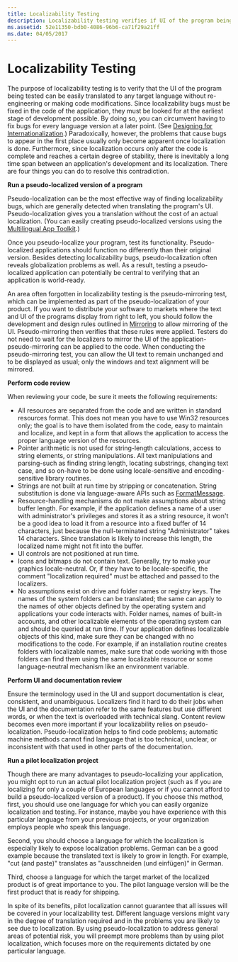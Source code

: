 ```yaml
---
title: Localizability Testing
description: Localizability testing verifies if UI of the program being tested can be easily translated to any target language without making code modifications.
ms.assetid: 52e11350-bdb0-4086-96b6-ca71f29a21ff
ms.date: 04/05/2017
---
```


# Localizability Testing

The purpose of localizability testing is to verify that the UI of the program being tested can be easily translated to any target language without re-engineering or making code modifications. Since localizability bugs must be fixed in the code of the application, they must be looked for at the earliest stage of development possible. By doing so, you can circumvent having to fix bugs for every language version at a later point. (See [Designing for Internationalization](../design/internationalization.md).) Paradoxically, however, the problems that cause bugs to appear in the first place usually only become apparent once localization is done. Furthermore, since localization occurs only after the code is complete and reaches a certain degree of stability, there is inevitably a long time span between an application's development and its localization. There are four things you can do to resolve this contradiction.

**Run a pseudo-localized version of a program**

Pseudo-localization can be the most effective way of finding localizability bugs, which are generally detected when translating the program's UI. Pseudo-localization gives you a translation without the cost of an actual localization. (You can easily creating pseudo-localized versions using the [Multilingual App Toolkit](/windows/uwp/design/globalizing/use-mat).)

Once you pseudo-localize your program, test its functionality. Pseudo-localized applications should function no differently than their original version. Besides detecting localizability bugs, pseudo-localization often reveals globalization problems as well. As a result, testing a pseudo-localized application can potentially be central to verifying that an application is world-ready.

An area often forgotten in localizability testing is the pseudo-mirroring test, which can be implemented as part of the pseudo-localization of your product. If you want to distribute your software to markets where the text and UI of the programs display from right to left, you should follow the development and design rules outlined in [Mirroring](../input/mirroring.md) to allow mirroring of the UI. Pseudo-mirroring then verifies that these rules were applied. Testers do not need to wait for the localizers to mirror the UI of the application-pseudo-mirroring can be applied to the code. When conducting the pseudo-mirroring test, you can allow the UI text to remain unchanged and to be displayed as usual; only the windows and text alignment will be mirrored.

**Perform code review**

When reviewing your code, be sure it meets the following requirements:

-   All resources are separated from the code and are written in standard resources format. This does not mean you have to use Win32 resources only; the goal is to have them isolated from the code, easy to maintain and localize, and kept in a form that allows the application to access the proper language version of the resources.
-   Pointer arithmetic is not used for string-length calculations, access to string elements, or string manipulations. All text manipulations and parsing-such as finding string length, locating substrings, changing text case, and so on-have to be done using locale-sensitive and encoding-sensitive library routines.
-   Strings are not built at run time by stripping or concatenation. String substitution is done via language-aware APIs such as [FormatMessage](https://msdn.microsoft.com/library/windows/desktop/ms679351(v=vs.85).aspx).
-   Resource-handling mechanisms do not make assumptions about string buffer length. For example, if the application defines a name of a user with administrator's privileges and stores it as a string resource, it won't be a good idea to load it from a resource into a fixed buffer of 14 characters, just because the null-terminated string "Administrator" takes 14 characters. Since translation is likely to increase this length, the localized name might not fit into the buffer.
-   UI controls are not positioned at run time.
-   Icons and bitmaps do not contain text. Generally, try to make your graphics locale-neutral. Or, if they have to be locale-specific, the comment "localization required" must be attached and passed to the localizers.
-   No assumptions exist on drive and folder names or registry keys. The names of the system folders can be translated; the same can apply to the names of other objects defined by the operating system and applications your code interacts with. Folder names, names of built-in accounts, and other localizable elements of the operating system can and should be queried at run time. If your application defines localizable objects of this kind, make sure they can be changed with no modifications to the code. For example, if an installation routine creates folders with localizable names, make sure that code working with those folders can find them using the same localizable resource or some language-neutral mechanism like an environment variable.

**Perform UI and documentation review**

Ensure the terminology used in the UI and support documentation is clear, consistent, and unambiguous. Localizers find it hard to do their jobs when the UI and the documentation refer to the same features but use different words, or when the text is overloaded with technical slang. Content review becomes even more important if your localizability relies on pseudo-localization. Pseudo-localization helps to find code problems; automatic machine methods cannot find language that is too technical, unclear, or inconsistent with that used in other parts of the documentation.

**Run a pilot localization project**

Though there are many advantages to pseudo-localizing your application, you might opt to run an actual pilot localization project (such as if you are localizing for only a couple of European languages or if you cannot afford to build a pseudo-localized version of a product). If you choose this method, first, you should use one language for which you can easily organize localization and testing. For instance, maybe you have experience with this particular language from your previous projects, or your organization employs people who speak this language.

Second, you should choose a language for which the localization is especially likely to expose localization problems. German can be a good example because the translated text is likely to grow in length. For example, "cut (and paste)" translates as "ausschneiden (und einfügen)" in German.

Third, choose a language for which the target market of the localized product is of great importance to you. The pilot language version will be the first product that is ready for shipping.

In spite of its benefits, pilot localization cannot guarantee that all issues will be covered in your localizability test. Different language versions might vary in the degree of translation required and in the problems you are likely to see due to localization. By using pseudo-localization to address general areas of potential risk, you will preempt more problems than by using pilot localization, which focuses more on the requirements dictated by one particular language.


